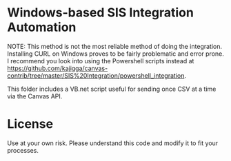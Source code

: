 Windows-based SIS Integration Automation
======

NOTE: This method is not the most reliable method of doing the integration.  Installing 
CURL on Windows proves to be fairly problematic and error prone.  I recommend you look
into using the Powershell scripts instead at https://github.com/kajigga/canvas-contrib/tree/master/SIS%20Integration/powershell_integration.

This folder includes a VB.net script useful for sending once CSV at a time via the 
Canvas API.

License
======

Use at your own risk.  Please understand this code and modify it to fit your processes.
